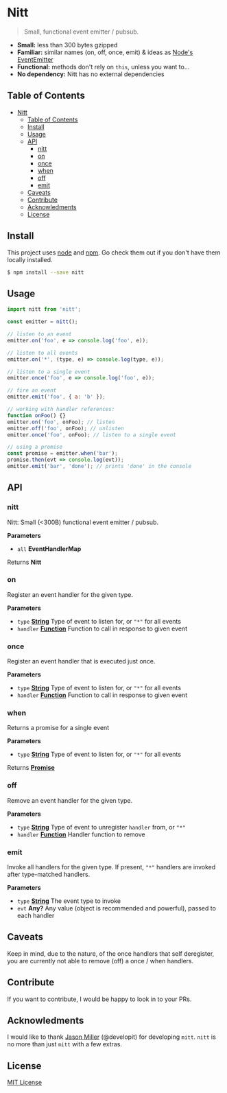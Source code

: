 # Nitt

> Small, functional event emitter / pubsub.

- **Small:** less than 300 bytes gzipped
- **Familiar:** similar names (on, off, once, emit) & ideas as [Node's EventEmitter](https://nodejs.org/api/events.html#events_class_eventemitter)
- **Functional:** methods don't rely on `this`, unless you want to...
- **No dependency:** Nitt has no external dependencies

## Table of Contents

- [Nitt](#nitt)
  - [Table of Contents](#table-of-contents)
  - [Install](#install)
  - [Usage](#usage)
  - [API](#api)
    - [nitt](#nitt)
    - [on](#on)
    - [once](#once)
    - [when](#when)
    - [off](#off)
    - [emit](#emit)
  - [Caveats](#caveats)
  - [Contribute](#contribute)
  - [Acknowledments](#acknowledments)
  - [License](#license)

## Install

This project uses [node](http://nodejs.org) and [npm](https://npmjs.com). Go check them out if you don't have them locally installed.

```sh
$ npm install --save nitt
```

## Usage

```js
import nitt from 'nitt';

const emitter = nitt();

// listen to an event
emitter.on('foo', e => console.log('foo', e));

// listen to all events
emitter.on('*', (type, e) => console.log(type, e));

// listen to a single event
emitter.once('foo', e => console.log('foo', e));

// fire an event
emitter.emit('foo', { a: 'b' });

// working with handler references:
function onFoo() {}
emitter.on('foo', onFoo); // listen
emitter.off('foo', onFoo); // unlisten
emitter.once('foo', onFoo); // listen to a single event

// using a promise
const promise = emitter.when('bar');
promise.then(evt => console.log(evt));
emitter.emit('bar', 'done'); // prints 'done' in the console
```

## API

### nitt

Nitt: Small (<300B) functional event emitter / pubsub.

**Parameters**

- `all` **EventHandlerMap**

Returns **Nitt**

### on

Register an event handler for the given type.

**Parameters**

- `type` **[String](https://developer.mozilla.org/docs/Web/JavaScript/Reference/Global_Objects/String)** Type of event to listen for, or `"*"` for all events
- `handler` **[Function](https://developer.mozilla.org/docs/Web/JavaScript/Reference/Statements/function)** Function to call in response to given event

### once

Register an event handler that is executed just once.

**Parameters**

- `type` **[String](https://developer.mozilla.org/docs/Web/JavaScript/Reference/Global_Objects/String)** Type of event to listen for, or `"*"` for all events
- `handler` **[Function](https://developer.mozilla.org/docs/Web/JavaScript/Reference/Statements/function)** Function to call in response to given event

### when

Returns a promise for a single event

**Parameters**

- `type` **[String](https://developer.mozilla.org/docs/Web/JavaScript/Reference/Global_Objects/String)** Type of event to listen for, or `"*"` for all events

Returns **[Promise](https://developer.mozilla.org/docs/Web/JavaScript/Reference/Global_Objects/Promise)**

### off

Remove an event handler for the given type.

**Parameters**

- `type` **[String](https://developer.mozilla.org/docs/Web/JavaScript/Reference/Global_Objects/String)** Type of event to unregister `handler` from, or `"*"`
- `handler` **[Function](https://developer.mozilla.org/docs/Web/JavaScript/Reference/Statements/function)** Handler function to remove

### emit

Invoke all handlers for the given type.
If present, `"*"` handlers are invoked after type-matched handlers.

**Parameters**

- `type` **[String](https://developer.mozilla.org/docs/Web/JavaScript/Reference/Global_Objects/String)** The event type to invoke
- `evt` **Any?** Any value (object is recommended and powerful), passed to each handler

## Caveats

Keep in mind, due to the nature, of the once handlers that self deregister, you are currently not able to remove (off) a once / when handlers.

## Contribute

If you want to contribute, I would be happy to look in to your PRs.

## Acknowledments

I would like to thank [Jason Miller](https://jasonformat.com/) (@developit) for developing `mitt`. `nitt` is no more than just `mitt` with a few extras.

## License

[MIT License](https://opensource.org/licenses/MIT)
